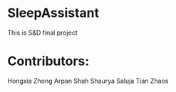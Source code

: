 SleepAssistant
==============

This is S&D final project


Contributors:
==============
Hongxia Zhong
Arpan Shah
Shaurya Saluja
Tian Zhaos
